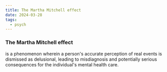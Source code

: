 ```yaml
---
title: The Martha Mitchell effect
date: 2024-03-28
tags:
  - psych
---
```

### The Martha Mitchell effect 
is a phenomenon wherein a person's accurate perception of real events is dismissed as delusional, leading to misdiagnosis and potentially serious consequences for the individual's mental health care.